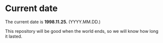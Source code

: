 # Current date

The current date is **1998.11.25.** (YYYY.MM.DD.)

This repository will be good when the world ends, so we will know how long it lasted.